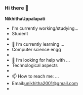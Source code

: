 ### Hi there 👋

**NikhithaUppalapati** 

- I'm currently working/studying...  
- Student
-  
- 🌱 I’m currently learning ...  
- Computer science engg  
- 
- 🤔 I’m looking for help with ...  
- Technological aspects  
- 
- 📫 How to reach me: ...  
- Email:unikhitha2001@gmail.com  
- 
